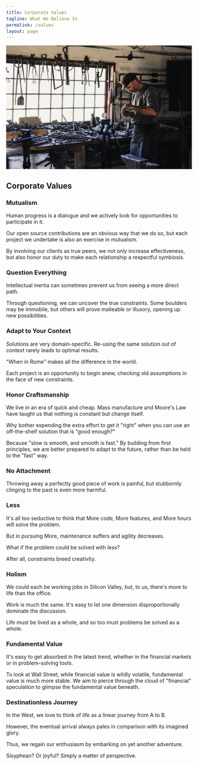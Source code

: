 ```yaml
---
title: Corporate Values
tagline: What We Believe In
permalink: /values
layout: page
---
```

									
<a href="#" class="image featured"><img src="images/craftsman.jpg" alt="" /></a>

## Corporate Values

### Mutualism

Human progress is a dialogue and we actively look for opportunities to participate in it.

Our open source contributions are an obvious way that we do so, but each project we undertake is also an exercise in mutualism. 

By involving our clients as true peers, we not only increase effectiveness, but also honor our duty to make each relationship a respectful symbiosis.

### Question Everything

Intellectual inertia can sometimes prevent us from seeing a more direct path.

Through questioning, we can uncover the true constraints. Some boulders may be immobile, but others will prove malleable or illusory, opening up new possibilities.

### Adapt to Your Context 

Solutions are very domain-specific. Re-using the same solution out of context rarely leads to optimal results.

"When in Rome" makes all the difference in the world. 

Each project is an opportunity to begin anew, checking old assumptions in the face of new constraints.

### Honor Craftsmanship 

We live in an era of quick and cheap. Mass manufacture and Moore's Law have taught us that nothing is constant but change itself.

Why bother expending the extra effort to get it "right" when you can use an off-the-shelf solution that is "good enough?"

Because "slow is smooth, and smooth is fast." By building from first principles, we are better prepared to adapt to the future, rather than be held to the "fast" way.

### No Attachment 

Throwing away a perfectly good piece of work is painful, but stubbornly clinging to the past is even more harmful.

### Less

It's all too seductive to think that More code, More features, and More hours will solve the problem.

But in pursuing More, maintenance suffers and agility decreases.

What if the problem could be solved with less? 

After all, constraints breed creativity.

### Holism

We could each be working jobs in Silicon Valley, but, to us, there's more to life than the office.

Work is much the same. It's easy to let one dimension disproportionally dominate the discussion.

Life must be lived as a whole, and so too must problems be solved as a whole. 

### Fundamental Value

It's easy to get absorbed in the latest trend, whether in the financial markets or in problem-solving tools.

To look at Wall Street, while financial value is wildly volatile, fundamental value is much more stable. We aim to pierce through the cloud of "financial" speculation to glimpse the fundamental value beneath.

### Destinationless Journey

In the West, we love to think of life as a linear journey from A to B.

However, the eventual arrival always pales in comparison with its imagined glory.

Thus, we regain our enthusiasm by embarking on yet another adventure.

Sisyphean? Or joyful? Simply a matter of perspective.
